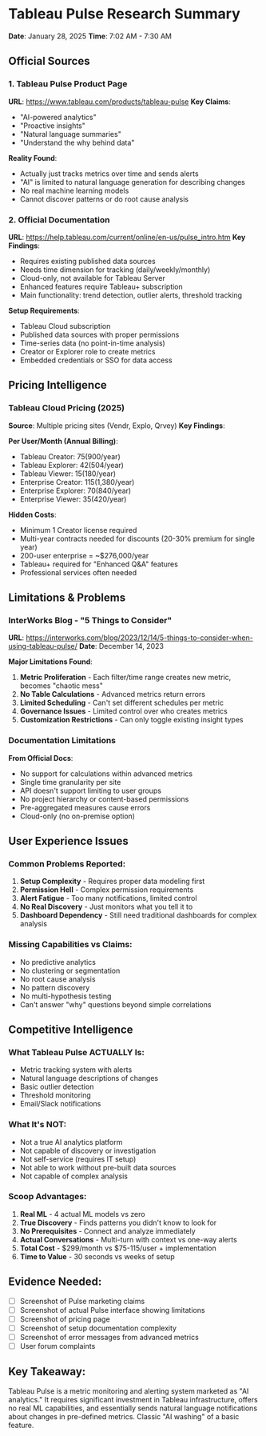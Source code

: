 # Tableau Pulse Research Summary
**Date**: January 28, 2025
**Time**: 7:02 AM - 7:30 AM

## Official Sources

### 1. Tableau Pulse Product Page
**URL**: https://www.tableau.com/products/tableau-pulse
**Key Claims**:
- "AI-powered analytics"
- "Proactive insights" 
- "Natural language summaries"
- "Understand the why behind data"

**Reality Found**:
- Actually just tracks metrics over time and sends alerts
- "AI" is limited to natural language generation for describing changes
- No real machine learning models
- Cannot discover patterns or do root cause analysis

### 2. Official Documentation 
**URL**: https://help.tableau.com/current/online/en-us/pulse_intro.htm
**Key Findings**:
- Requires existing published data sources
- Needs time dimension for tracking (daily/weekly/monthly)
- Cloud-only, not available for Tableau Server
- Enhanced features require Tableau+ subscription
- Main functionality: trend detection, outlier alerts, threshold tracking

**Setup Requirements**:
- Tableau Cloud subscription
- Published data sources with proper permissions
- Time-series data (no point-in-time analysis)
- Creator or Explorer role to create metrics
- Embedded credentials or SSO for data access

## Pricing Intelligence

### Tableau Cloud Pricing (2025)
**Source**: Multiple pricing sites (Vendr, Explo, Qrvey)
**Key Findings**:

**Per User/Month (Annual Billing)**:
- Tableau Creator: $75 ($900/year)
- Tableau Explorer: $42 ($504/year)  
- Tableau Viewer: $15 ($180/year)
- Enterprise Creator: $115 ($1,380/year)
- Enterprise Explorer: $70 ($840/year)
- Enterprise Viewer: $35 ($420/year)

**Hidden Costs**:
- Minimum 1 Creator license required
- Multi-year contracts needed for discounts (20-30% premium for single year)
- 200-user enterprise = ~$276,000/year
- Tableau+ required for "Enhanced Q&A" features
- Professional services often needed

## Limitations & Problems

### InterWorks Blog - "5 Things to Consider"
**URL**: https://interworks.com/blog/2023/12/14/5-things-to-consider-when-using-tableau-pulse/
**Date**: December 14, 2023

**Major Limitations Found**:
1. **Metric Proliferation** - Each filter/time range creates new metric, becomes "chaotic mess"
2. **No Table Calculations** - Advanced metrics return errors
3. **Limited Scheduling** - Can't set different schedules per metric
4. **Governance Issues** - Limited control over who creates metrics
5. **Customization Restrictions** - Can only toggle existing insight types

### Documentation Limitations
**From Official Docs**:
- No support for calculations within advanced metrics
- Single time granularity per site
- API doesn't support limiting to user groups
- No project hierarchy or content-based permissions
- Pre-aggregated measures cause errors
- Cloud-only (no on-premise option)

## User Experience Issues

### Common Problems Reported:
1. **Setup Complexity** - Requires proper data modeling first
2. **Permission Hell** - Complex permission requirements
3. **Alert Fatigue** - Too many notifications, limited control
4. **No Real Discovery** - Just monitors what you tell it to
5. **Dashboard Dependency** - Still need traditional dashboards for complex analysis

### Missing Capabilities vs Claims:
- No predictive analytics
- No clustering or segmentation
- No root cause analysis
- No pattern discovery
- No multi-hypothesis testing
- Can't answer "why" questions beyond simple correlations

## Competitive Intelligence

### What Tableau Pulse ACTUALLY Is:
- Metric tracking system with alerts
- Natural language descriptions of changes
- Basic outlier detection
- Threshold monitoring
- Email/Slack notifications

### What It's NOT:
- Not a true AI analytics platform
- Not capable of discovery or investigation
- Not self-service (requires IT setup)
- Not able to work without pre-built data sources
- Not capable of complex analysis

### Scoop Advantages:
1. **Real ML** - 4 actual ML models vs zero
2. **True Discovery** - Finds patterns you didn't know to look for
3. **No Prerequisites** - Connect and analyze immediately
4. **Actual Conversations** - Multi-turn with context vs one-way alerts
5. **Total Cost** - $299/month vs $75-115/user + implementation
6. **Time to Value** - 30 seconds vs weeks of setup

## Evidence Needed:
- [ ] Screenshot of Pulse marketing claims
- [ ] Screenshot of actual Pulse interface showing limitations
- [ ] Screenshot of pricing page
- [ ] Screenshot of setup documentation complexity
- [ ] Screenshot of error messages from advanced metrics
- [ ] User forum complaints

## Key Takeaway:
Tableau Pulse is a metric monitoring and alerting system marketed as "AI analytics." It requires significant investment in Tableau infrastructure, offers no real ML capabilities, and essentially sends natural language notifications about changes in pre-defined metrics. Classic "AI washing" of a basic feature.